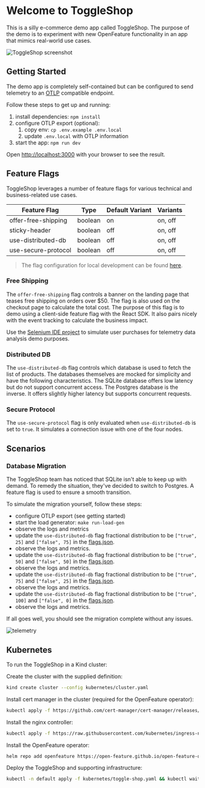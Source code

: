 # Welcome to ToggleShop

This is a silly e-commerce demo app called ToggleShop.
The purpose of the demo is to experiment with new OpenFeature functionality in an app that mimics real-world use cases.

![ToggleShop screenshot](./public/img/screenshot.png)

## Getting Started

The demo app is completely self-contained but can be configured to send telemetry to an [OTLP](https://opentelemetry.io/docs/specs/otel/protocol/) compatible endpoint.

Follow these steps to get up and running:

1. install dependencies: `npm install`
2. configure OTLP export (optional):
   1. copy env: `cp .env.example .env.local`
   2. update `.env.local` with OTLP information
3. start the app: `npm run dev`

Open [http://localhost:3000](http://localhost:3000) with your browser to see the result.

## Feature Flags

ToggleShop leverages a number of feature flags for various technical and business-related use cases.

| Feature Flag        | Type    | Default Variant | Variants |
| ------------------- | ------- | --------------- | -------- |
| offer-free-shipping | boolean | on              | on, off  |
| sticky-header       | boolean | off             | on, off  |
| use-distributed-db  | boolean | off             | on, off  |
| use-secure-protocol | boolean | off             | on, off  |

> The flag configuration for local development can be found [here](./flags.json).

### Free Shipping

The `offer-free-shipping` flag controls a banner on the landing page that teases free shipping on orders over $50.
The flag is also used on the checkout page to calculate the total cost.
The purpose of this flag is to demo using a client-side feature flag with the React SDK.
It also pairs nicely with the event tracking to calculate the business impact.

Use the [Selenium IDE project](./selenium/toggle-shop-user-simulation-selenium-ide.side) to simulate user purchases for telemetry data analysis demo purposes.

### Distributed DB

The `use-distributed-db` flag controls which database is used to fetch the list of products.
The databases themselves are mocked for simplicity and have the following characteristics.
The SQLite database offers low latency but do not support concurrent access.
The Postgres database is the inverse.
It offers slightly higher latency but supports concurrent requests.

### Secure Protocol

The `use-secure-protocol` flag is only evaluated when `use-distributed-db` is set to `true`.
It simulates a connection issue with one of the four nodes.

## Scenarios

### Database Migration

The ToggleShop team has noticed that SQLite isn't able to keep up with demand.
To remedy the situation, they've decided to switch to Postgres.
A feature flag is used to ensure a smooth transition.

To simulate the migration yourself, follow these steps:

- configure OTLP export (see getting started)
- start the load generator: `make run-load-gen`
- observe the logs and metrics
- update the `use-distributed-db` flag fractional distribution to be `["true", 25]` and `["false", 75]` in the [flags.json](./flags.json).
- observe the logs and metrics.
- update the `use-distributed-db` flag fractional distribution to be `["true", 50]` and `["false", 50]` in the [flags.json](./flags.json).
- observe the logs and metrics.
- update the `use-distributed-db` flag fractional distribution to be `["true", 75]` and `["false", 25]` in the [flags.json](./flags.json).
- observe the logs and metrics.
- update the `use-distributed-db` flag fractional distribution to be `["true", 100]` and `["false", 0]` in the [flags.json](./flags.json).
- observe the logs and metrics.

If all goes well, you should see the migration complete without any issues.

![telemetry](./public/img/telemetry.png)

## Kubernetes

To run the ToggleShop in a Kind cluster:

Create the cluster with the supplied definition:

```sh
kind create cluster --config kubernetes/cluster.yaml
```

Install cert manager in the cluster (required for the OpenFeature operator):

```sh
kubectl apply -f https://github.com/cert-manager/cert-manager/releases/download/v1.13.2/cert-manager.yaml && kubectl wait --timeout=60s --for condition=Available=True deploy --all -n 'cert-manager'
```

Install the nginx controller:

```sh
kubectl apply -f https://raw.githubusercontent.com/kubernetes/ingress-nginx/main/deploy/static/provider/kind/deploy.yaml && kubectl wait --timeout=60s --for condition=Available=True deploy --all -n 'ingress-nginx'
```

Install the OpenFeature operator:

```sh
helm repo add openfeature https://open-feature.github.io/open-feature-operator/ && helm repo update && helm upgrade --install open-feature-operator openfeature/open-feature-operator
```

Deploy the ToggleShop and supporting infrastructure:

```sh
kubectl -n default apply -f kubernetes/toggle-shop.yaml && kubectl wait --timeout=60s deployment --for condition=Available=True -l 'app=toggle-shop' -n 'default'
```
